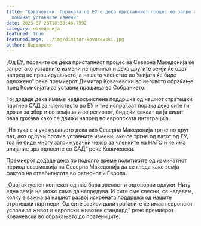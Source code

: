 ```yaml
---
title: "Ковачевски: Пораката од ЕУ е дека пристапниот процес ќе запре ако не
  поминат уставните измени"
date: 2023-07-26T18:38:46.799Z
category: македонија
featured: true
featuredImage: ../img/dimitar-kovacevski.jpg
author: Вардарски
---
```

<!--StartFragment-->

„Од ЕУ, пораките се дека пристапниот процес за Северна Македонија ќе запре, ако уставните измени не поминат и дека другите земји ќе одат напред во проширувањето, а нашето членство во Унијата ќе биде одложено“ рече премиерот Димитар Ковачевски во неговото обраќање пред Комисијата за уставни прашања во Собранието.

Тој додаде дека имаме недвосмислена поддршка од нашиот стратешки партнер САД за членството во ЕУ и тие испраќаат порака дека сите ги држат за збор и во земјава и во регионот, бидејќи сакаат да ја видат оваа држава како се движи напред во европската интеграција.

„Но тука е и укажувањето дека ако Северна Македонија тргне по друг пат, ако одлучи против уставните измени, ако се тргне од патот од ЕУ, тоа ќе биде многу загрижувачки чекор за членките на НАТО и ќе има влијание врз односите со САД“ рече Ковачевски.

Премиерот додаде дека по подолго време политиките од изминатиот период овозможија на Северна Македонија да се гледа како земја-фактор на ставбилнсота во регионот и Европа.

„Овој актуелен контекст од нас бара зрелост и одговорни одлуки. Ниту една земја не може сама да напредува. И сите сме свесни, се надевам, колку е важна за нашиот развој искрената поддршка од нашите стратешки партнери. Од сите зависи дали граѓаните ќе имаат европски услови за живот и европски животен стандард“ рече премиерот Ковачевски во обраќањето до пратениците.

<!--EndFragment-->